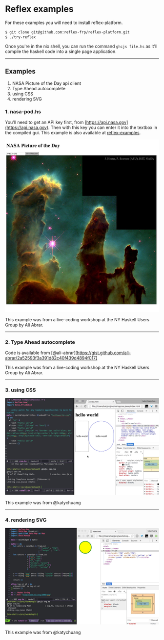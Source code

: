 # Reflex examples

For these examples you will need to install reflex-platform.

```
$ git clone git@github.com:reflex-frp/reflex-platform.git
$ ./try-reflex
```

Once you're in the nix shell, you can run the command `ghcjs file.hs` as it'll compile the haskell code into a single page application.

---
## Examples

1. NASA Picture of the Day api client
2. Type Ahead autocomplete
3. using CSS
4. rendering SVG


### 1. nasa-pod.hs

You'll need to get an API key first, from [https://api.nasa.gov](https://api.nasa.gov). Then with this key you can enter it into the textbox in the compiled gui. This example is also available at [reflex-examples](https://github.com/reflex-frp/reflex-examples/blob/master/nasa-pod/workshop.hs).

![](static/nasa-pod.jpg)

This example was from a live-coding workshop at the NY Haskell Users Group by Ali Abrar.

---

### 2. Type Ahead autocomplete

Code is available from [@ali-abrar][https://gist.github.com/ali-abrar/2a52593f3a391d82c40f439d4894f017]

This example was from a live-coding workshop at the NY Haskell Users Group by Ali Abrar.

---

### 3. using CSS

![](static/css.jpg)

This example was from @katychuang

---

### 4. rendering SVG

![](static/svg.jpg)

This example was from @katychuang
